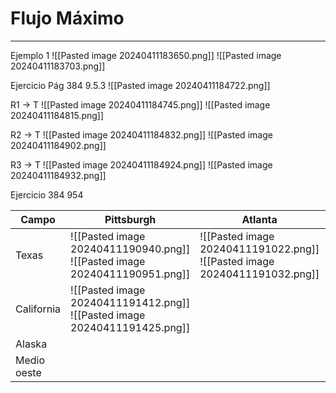 # Flujo Máximo
---
Ejemplo 1
![[Pasted image 20240411183650.png]]
![[Pasted image 20240411183703.png]]

Ejercicio 
Pág 384 9.5.3
![[Pasted image 20240411184722.png]]

R1 -> T
![[Pasted image 20240411184745.png]]
![[Pasted image 20240411184815.png]]

R2 -> T
![[Pasted image 20240411184832.png]]
![[Pasted image 20240411184902.png]]

R3 -> T
![[Pasted image 20240411184924.png]]
![[Pasted image 20240411184932.png]]

Ejercicio 384 954

| Campo       | Pittsburgh                                                                   | Atlanta                                                                      | Kansas City                                                                      | San Francisco                                                                    |
| ----------- | ---------------------------------------------------------------------------- | ---------------------------------------------------------------------------- | -------------------------------------------------------------------------------- | -------------------------------------------------------------------------------- |
| Texas       | ![[Pasted image 20240411190940.png]]<br>![[Pasted image 20240411190951.png]] | ![[Pasted image 20240411191022.png]]<br>![[Pasted image 20240411191032.png]] | ![[Pasted image 20240411191055.png]]<br>![[Pasted image 20240411191105.png]]<br> | ![[Pasted image 20240411191128.png]]<br>![[Pasted image 20240411191138.png]]<br> |
| California  | ![[Pasted image 20240411191412.png]]<br>![[Pasted image 20240411191425.png]] |                                                                              |                                                                                  |                                                                                  |
| Alaska      |                                                                              |                                                                              |                                                                                  |                                                                                  |
| Medio oeste |                                                                              |                                                                              |                                                                                  |                                                                                  |
